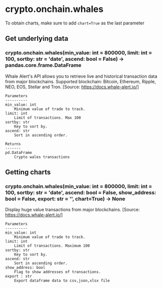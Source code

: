 # crypto.onchain.whales

To obtain charts, make sure to add `chart=True` as the last parameter

## Get underlying data 
### crypto.onchain.whales(min_value: int = 800000, limit: int = 100, sortby: str = 'date', ascend: bool = False) -> pandas.core.frame.DataFrame

Whale Alert's API allows you to retrieve live and historical transaction data from major blockchains.
    Supported blockchain: Bitcoin, Ethereum, Ripple, NEO, EOS, Stellar and Tron. [Source: https://docs.whale-alert.io/]

    Parameters
    ----------
    min_value: int
        Minimum value of trade to track.
    limit: int
        Limit of transactions. Max 100
    sortby: str
        Key to sort by.
    ascend: str
        Sort in ascending order.

    Returns
    -------
    pd.DataFrame
        Crypto wales transactions

## Getting charts 
### crypto.onchain.whales(min_value: int = 800000, limit: int = 100, sortby: str = 'date', ascend: bool = False, show_address: bool = False, export: str = '', chart=True) -> None

Display huge value transactions from major blockchains. [Source: https://docs.whale-alert.io/]

    Parameters
    ----------
    min_value: int
        Minimum value of trade to track.
    limit: int
        Limit of transactions. Maximum 100
    sortby: str
        Key to sort by.
    ascend: str
        Sort in ascending order.
    show_address: bool
        Flag to show addresses of transactions.
    export : str
        Export dataframe data to csv,json,xlsx file
